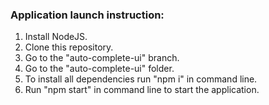 ### Application launch instruction:

1. Install NodeJS.
2. Clone this repository.
3. Go to the "auto-complete-ui" branch.
4. Go to the "auto-complete-ui" folder.
5. To install all dependencies run "npm i" in command line.
6. Run "npm start" in command line to start the application.